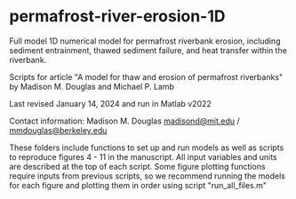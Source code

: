 # permafrost-river-erosion-1D
Full model 1D numerical model for permafrost riverbank erosion, including sediment entrainment, thawed sediment failure, and heat transfer within the riverbank.

Scripts for article "A model for thaw and erosion of permafrost riverbanks" by Madison M. Douglas and Michael P. Lamb

Last revised January 14, 2024 and run in Matlab v2022

Contact information:
Madison M. Douglas
madisond@mit.edu / mmdouglas@berkeley.edu

These folders include functions to set up and run models as well as scripts to reproduce figures 4 - 11 in the manuscript. All input variables and units are described at the top of each script. Some figure plotting functions require inputs from previous scripts, so we recommend running the models for each figure and plotting them in order using script "run_all_files.m"
